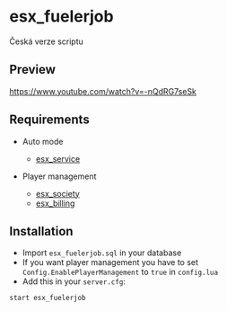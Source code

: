 # esx_fuelerjob

Česká verze scriptu

## Preview

https://www.youtube.com/watch?v=-nQdRG7seSk

## Requirements

* Auto mode
   - [esx_service](https://github.com/FXServer-ESX/fxserver-esx_service)

* Player management
   - [esx_society](https://github.com/ESX-Org/esx_society)
   - [esx_billing](https://github.com/FXServer-ESX/fxserver-esx_billing)

## Installation
- Import `esx_fuelerjob.sql` in your database
- If you want player management you have to set `Config.EnablePlayerManagement` to `true` in `config.lua`
- Add this in your `server.cfg`:

```
start esx_fuelerjob
```


